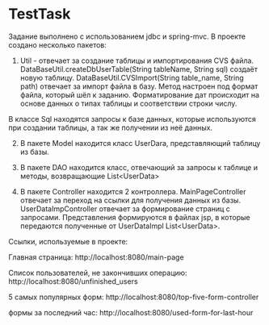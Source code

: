 # TestTask
Задание выполнено с использованием jdbc и spring-mvc.
В проекте создано несколько пакетов:
  1) Util - отвечает за создание таблицы и импортирования CVS файла. 
  DataBaseUtil.createDbUserTable(String tableName, String sql) создаёт новую таблицу.
  DataBaseUtil.CVSImport(String table_name, String path) отвечает за импорт файла в базу. Метод настроен под формат файла, который шёл к заданию. 
  Форматирование дат происходит на основе данных о типах таблицы и соответствии строки числу.
  
  В классе Sql находятся запросы к базе данных, которые используются при создании таблицы, а так же получении из неё данных.
  
  2) В пакете Model находится класс UserDara, представляющий таблицу из базы.
  
  3) В пакете DAO находится класс, отвечающий за запросы к таблице и методы, возвращающие List\<UserData\>
  
  4) В пакете Controller находится 2 контроллера. MainPageController отвечает за переход на ссылки для получения данных из базы.
  UserDataImpController отвечает за формирование страниц с запросами. Представления формируются в файлах jsp, в которые передаются
  полученные от UserDataImpl List\<UserData\>.
  
  Ссылки, используемые в проекте:
  
  Главная страница:
  http://localhost:8080/main-page
  
  Список пользователей, не закончивших операцию:
  http://localhost:8080/unfinished_users
  
  5 самых популярных форм:
  http://localhost:8080/top-five-form-controller
  
  формы за последний час:
  http://localhost:8080/used-form-for-last-hour
  
